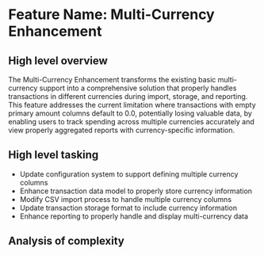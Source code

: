 # Feature Name: Multi-Currency Enhancement

<!-- AI generated and maintained by Claude 3.7 Sonnet -->

## High level overview
The Multi-Currency Enhancement transforms the existing basic multi-currency support into a comprehensive solution that properly handles transactions in different currencies during import, storage, and reporting. This feature addresses the current limitation where transactions with empty primary amount columns default to 0.0, potentially losing valuable data, by enabling users to track spending across multiple currencies accurately and view properly aggregated reports with currency-specific information.

## High level tasking
- Update configuration system to support defining multiple currency columns
- Enhance transaction data model to properly store currency information
- Modify CSV import process to handle multiple currency columns
- Update transaction storage format to include currency information
- Enhance reporting to properly handle and display multi-currency data

## Analysis of complexity 
